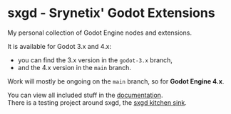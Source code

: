 # sxgd - Srynetix' Godot Extensions

My personal collection of Godot Engine nodes and extensions.

It is available for Godot 3.x and 4.x:
- you can find the 3.x version in the `godot-3.x` branch,
- and the 4.x version in the `main` branch.  

Work will mostly be ongoing on the `main` branch, so for **Godot Engine 4.x**.

You can view all included stuff in the [documentation](https://srynetix.github.io/sxgd/).  
There is a testing project around sxgd, the [sxgd kitchen sink](https://github.com/Srynetix/sxgd-kitchen-sink).